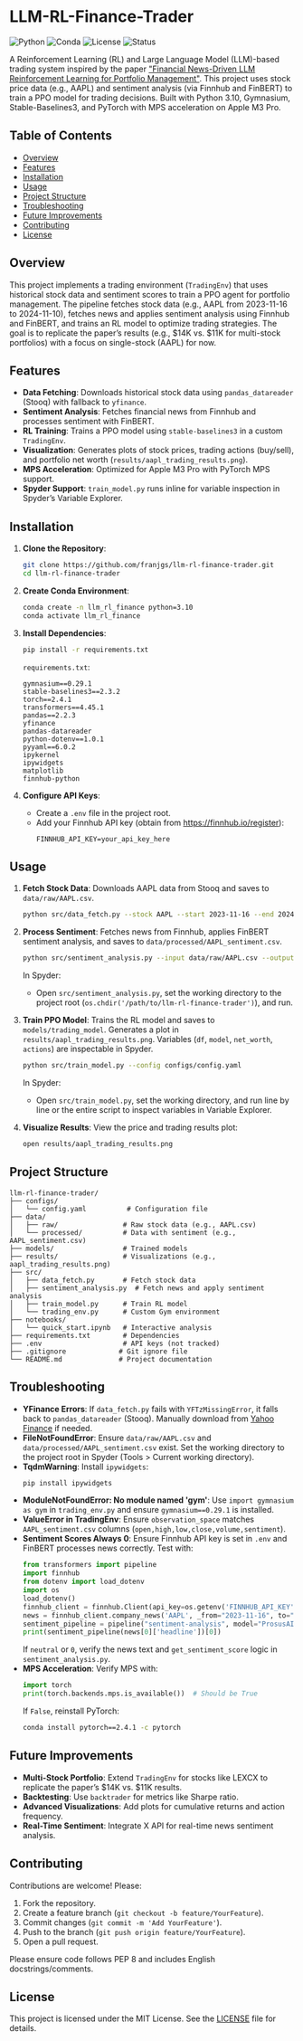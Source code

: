 # LLM-RL-Finance-Trader

![Python](https://img.shields.io/badge/python-3.10-blue.svg)
![Conda](https://img.shields.io/badge/conda-llm_rl_finance-green.svg)
![License](https://img.shields.io/badge/license-MIT-brightgreen.svg)
![Status](https://img.shields.io/badge/status-active-brightgreen.svg)

A Reinforcement Learning (RL) and Large Language Model (LLM)-based trading system inspired by the paper ["Financial News-Driven LLM Reinforcement Learning for Portfolio Management"](https://arxiv.org/abs/2310.03080). This project uses stock price data (e.g., AAPL) and sentiment analysis (via Finnhub and FinBERT) to train a PPO model for trading decisions. Built with Python 3.10, Gymnasium, Stable-Baselines3, and PyTorch with MPS acceleration on Apple M3 Pro.

## Table of Contents
- [Overview](#overview)
- [Features](#features)
- [Installation](#installation)
- [Usage](#usage)
- [Project Structure](#project-structure)
- [Troubleshooting](#troubleshooting)
- [Future Improvements](#future-improvements)
- [Contributing](#contributing)
- [License](#license)

## Overview
This project implements a trading environment (`TradingEnv`) that uses historical stock data and sentiment scores to train a PPO agent for portfolio management. The pipeline fetches stock data (e.g., AAPL from 2023-11-16 to 2024-11-10), fetches news and applies sentiment analysis using Finnhub and FinBERT, and trains an RL model to optimize trading strategies. The goal is to replicate the paper’s results (e.g., $14K vs. $11K for multi-stock portfolios) with a focus on single-stock (AAPL) for now.

## Features
- **Data Fetching**: Downloads historical stock data using `pandas_datareader` (Stooq) with fallback to `yfinance`.
- **Sentiment Analysis**: Fetches financial news from Finnhub and processes sentiment with FinBERT.
- **RL Training**: Trains a PPO model using `stable-baselines3` in a custom `TradingEnv`.
- **Visualization**: Generates plots of stock prices, trading actions (buy/sell), and portfolio net worth (`results/aapl_trading_results.png`).
- **MPS Acceleration**: Optimized for Apple M3 Pro with PyTorch MPS support.
- **Spyder Support**: `train_model.py` runs inline for variable inspection in Spyder’s Variable Explorer.

## Installation
1. **Clone the Repository**:
   ```bash
   git clone https://github.com/franjgs/llm-rl-finance-trader.git
   cd llm-rl-finance-trader
   ```

2. **Create Conda Environment**:
   ```bash
   conda create -n llm_rl_finance python=3.10
   conda activate llm_rl_finance
   ```

3. **Install Dependencies**:
   ```bash
   pip install -r requirements.txt
   ```

   `requirements.txt`:
   ```
   gymnasium==0.29.1
   stable-baselines3==2.3.2
   torch==2.4.1
   transformers==4.45.1
   pandas==2.2.3
   yfinance
   pandas-datareader
   python-dotenv==1.0.1
   pyyaml==6.0.2
   ipykernel
   ipywidgets
   matplotlib
   finnhub-python
   ```

4. **Configure API Keys**:
   - Create a `.env` file in the project root.
   - Add your Finnhub API key (obtain from https://finnhub.io/register):
     ```
     FINNHUB_API_KEY=your_api_key_here
     ```

## Usage
1. **Fetch Stock Data**:
   Downloads AAPL data from Stooq and saves to `data/raw/AAPL.csv`.
   ```bash
   python src/data_fetch.py --stock AAPL --start 2023-11-16 --end 2024-11-10
   ```

2. **Process Sentiment**:
   Fetches news from Finnhub, applies FinBERT sentiment analysis, and saves to `data/processed/AAPL_sentiment.csv`.
   ```bash
   python src/sentiment_analysis.py --input data/raw/AAPL.csv --output data/processed/AAPL_sentiment.csv
   ```
   In Spyder:
   - Open `src/sentiment_analysis.py`, set the working directory to the project root (`os.chdir('/path/to/llm-rl-finance-trader')`), and run.

3. **Train PPO Model**:
   Trains the RL model and saves to `models/trading_model`. Generates a plot in `results/aapl_trading_results.png`. Variables (`df`, `model`, `net_worth`, `actions`) are inspectable in Spyder.
   ```bash
   python src/train_model.py --config configs/config.yaml
   ```
   In Spyder:
   - Open `src/train_model.py`, set the working directory, and run line by line or the entire script to inspect variables in Variable Explorer.

4. **Visualize Results**:
   View the price and trading results plot:
   ```bash
   open results/aapl_trading_results.png
   ```

## Project Structure
```
llm-rl-finance-trader/
├── configs/
│   └── config.yaml          # Configuration file
├── data/
│   ├── raw/                # Raw stock data (e.g., AAPL.csv)
│   └── processed/          # Data with sentiment (e.g., AAPL_sentiment.csv)
├── models/                 # Trained models
├── results/                # Visualizations (e.g., aapl_trading_results.png)
├── src/
│   ├── data_fetch.py       # Fetch stock data
│   ├── sentiment_analysis.py  # Fetch news and apply sentiment analysis
│   ├── train_model.py      # Train RL model
│   └── trading_env.py      # Custom Gym environment
├── notebooks/
│   └── quick_start.ipynb   # Interactive analysis
├── requirements.txt        # Dependencies
├── .env                    # API keys (not tracked)
├── .gitignore             # Git ignore file
└── README.md              # Project documentation
```

## Troubleshooting
- **YFinance Errors**: If `data_fetch.py` fails with `YFTzMissingError`, it falls back to `pandas_datareader` (Stooq). Manually download from [Yahoo Finance](https://finance.yahoo.com/quote/AAPL/history) if needed.
- **FileNotFoundError**: Ensure `data/raw/AAPL.csv` and `data/processed/AAPL_sentiment.csv` exist. Set the working directory to the project root in Spyder (Tools > Current working directory).
- **TqdmWarning**: Install `ipywidgets`:
  ```bash
  pip install ipywidgets
  ```
- **ModuleNotFoundError: No module named 'gym'**: Use `import gymnasium as gym` in `trading_env.py` and ensure `gymnasium==0.29.1` is installed.
- **ValueError in TradingEnv**: Ensure `observation_space` matches `AAPL_sentiment.csv` columns (`open,high,low,close,volume,sentiment`).
- **Sentiment Scores Always 0**: Ensure Finnhub API key is set in `.env` and FinBERT processes news correctly. Test with:
  ```python
  from transformers import pipeline
  import finnhub
  from dotenv import load_dotenv
  import os
  load_dotenv()
  finnhub_client = finnhub.Client(api_key=os.getenv('FINNHUB_API_KEY'))
  news = finnhub_client.company_news('AAPL', _from="2023-11-16", to="2024-11-10")
  sentiment_pipeline = pipeline("sentiment-analysis", model="ProsusAI/finbert", device=0 if torch.backends.mps.is_available() else -1)
  print(sentiment_pipeline(news[0]['headline'])[0])
  ```
  If `neutral` or `0`, verify the news text and `get_sentiment_score` logic in `sentiment_analysis.py`.
- **MPS Acceleration**: Verify MPS with:
  ```python
  import torch
  print(torch.backends.mps.is_available())  # Should be True
  ```
  If `False`, reinstall PyTorch:
  ```bash
  conda install pytorch==2.4.1 -c pytorch
  ```

## Future Improvements
- **Multi-Stock Portfolio**: Extend `TradingEnv` for stocks like LEXCX to replicate the paper’s $14K vs. $11K results.
- **Backtesting**: Use `backtrader` for metrics like Sharpe ratio.
- **Advanced Visualizations**: Add plots for cumulative returns and action frequency.
- **Real-Time Sentiment**: Integrate X API for real-time news sentiment analysis.

## Contributing
Contributions are welcome! Please:
1. Fork the repository.
2. Create a feature branch (`git checkout -b feature/YourFeature`).
3. Commit changes (`git commit -m 'Add YourFeature'`).
4. Push to the branch (`git push origin feature/YourFeature`).
5. Open a pull request.

Please ensure code follows PEP 8 and includes English docstrings/comments.

## License
This project is licensed under the MIT License. See the [LICENSE](LICENSE) file for details.
